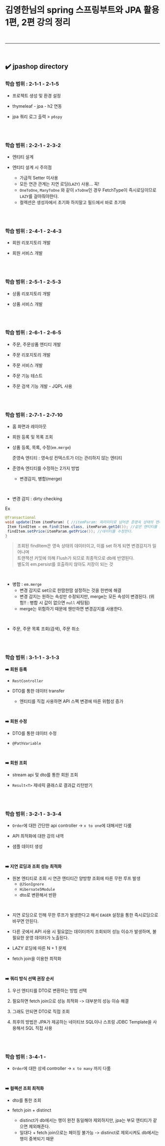 # 김영한님의 spring 스프링부트와 JPA 활용 1편, 2편 강의 정리
<br>
<hr>
<br>

## ✔️ jpashop directory
### 학습 범위 : 2-1-1 - 2-1-5
- 프로젝트 생성 및 환경 설정

- thymeleaf - jpa - h2 연동

- jpa 쿼리 로그 출력 > `p6spy`
<br>
<br>

### 학습 범위 : 2-2-1 - 2-3-2
- 엔티티 설계

- 엔티티 설계 시 주의점
  - 가급적 Setter 미사용
  - 모든 연관 관계는 지연 로딩(`LAZY`) 사용... 꼭!
  - `OneToOne`, `ManyToOne` 와 같이 `xToOne`인 경우 FetchType이 즉시로딩이므로 `LAZY`를 걸야줘야한다.
  - 컬렉션은 생성자에서 초기화 하지말고 필드에서 바로 초기화
<br>
<br>

### 학습 범위 : 2-4-1 - 2-4-3
- 회원 리포지토리 개발

- 회원 서비스 개발
<br>
<br>

### 학습 범위 : 2-5-1 - 2-5-3
- 상품 리포지토리 개발

- 상품 서비스 개발
<br>
<br>

### 학습 범위 : 2-6-1 - 2-6-5
- 주문, 주문상품 엔티티 개발

- 주문 리포지토리 개발

- 주문 서비스 개발

- 주문 기능 테스트

- 주문 검색 기능 개발 - JQPL 사용
<br>
<br>

### 학습 범위 : 2-7-1 - 2-7-10
- 홈 화면과 레이아웃

- 회원 등록 및 목록 조회

- 상품 등록, 목록, 수정(`em.merge`)

  준영속 엔티티 : 영속성 컨텍스트가 더는 관리하지 않는 엔티티 

- 준영속 엔티티를 수정하는 2가지 방법
  - 변경감지, 병합(merge)
 
<br>

- 변경 감지 : dirty checking

Ex
```java
@Transactional
void update(Item itemParam) { //itemParam: 파리미터로 넘어온 준영속 상태의 엔티티
 Item findItem = em.find(Item.class, itemParam.getId()); //같은 엔티티를 조회한다.
 findItem.setPrice(itemParam.getPrice()); //데이터를 수정한다.
}
```
> 조회된 findItem은 영속 상태의 데이터이고, 이를 set 하게 되면 변경감지가 일어나며<br>
트랜잭션 커밋에 의해 Flush가 되므로 최종적으로 db에 반영된다.<br>
별도의 em.persist를 호출하지 않아도 저장이 되는 것
<br>

- 병합 : `em.merge`
  - 변경 감지로 set으로 한땀한땀 설정하는 것을 한번에 해결
  - 변경 감지는 원하는 속성만 수정되지만, merge는 모든 속성이 변경된다. (위험!! : 병합 시 값이 없으면 `null` 세팅됨)
  - merge는 위험하기 때문에 웬만하면 변경감지를 사용한다.
<br>

- 주문, 주문 목록 조회(검색), 주문 취소
<br>
<br>

### 학습 범위 : 3-1-1 - 3-1-3
**➡️ 회원 등록**
- `RestController`

- DTO를 통한 데이터 transfer
  - 엔티티를 직접 사용하면 API 스펙 변경에 따른 위험성 증가
<br>

**➡️ 회원 수정**
- DTO를 통한 데이터 수정

- `@PathVariable`
<br>

**➡️ 회원 조회**
- stream api 및 dto를 통한 회원 조회

- `Result<T>` 제네릭 클래스로 결과값 리턴받기
<br>
<br>

### 학습 범위 : 3-2-1 - 3-3-4
- `Order`에 대한 간단한 api controller -> `x to one`에 대해서만 다룸

- API 최적화에 대한 강의 내역

- 샘플 데이터 생성
<br>

**➡️ 지연 로딩과 조회 성능 최적화**
- 원본 엔티티로 조회 시 연관 엔티티간 양방향 조회에 따른 무한 루프 발생
  - `@JSonIgnore`
  - `Hibernate5Module`
  - dto로 변환해서 반환
<br>

- 지연 로딩으로 인해 무한 루프가 발생한다고 해서 `EAGER` 설정을 통한 즉시로딩으로 바꾸면 안된다.

- 다른 곳에서 API 사용 시 필요없는 데이터까지 조회되어 성능 이슈가 발생하며, 불필요한 운영 데이터가 노출된다.

- LAZY 로딩에 따른 N + 1 문제

- fetch join을 이용한 최적화
<br>

**➡️ 쿼리 방식 선택 권장 순서**
1. 우선 엔티티를 DTO로 변환하는 방법 선택

2. 필요하면 fetch join으로 성능 최적화 -> 대부분의 성능 이슈 해결

3. 그래도 안되면 DTO로 직접 조회

4. 최후의 방법은 JPA가 제공하는 네이티브 SQL이나 스프링 JDBC Template을 사용해서 SQL 직접 사용
<br>
<br>

### 학습 범위 : 3-4-1 - 
- `Order`에 대한 상세 controller -> `x to many` 까지 다룸
<br>

**➡️ 컬렉션 조회 최적화**
- dto를 통한 조회

- fetch join + distinct
  - distinct가 db에서는 행이 완전 동일해야 제외하지만, jpa는 부모 엔티티가 같으면 제외해준다.
  - 일대다 + fetch join으로는 페이징 불가능 -> distinct로 제외시켜도 db에서는 행이 중복되기 때문
